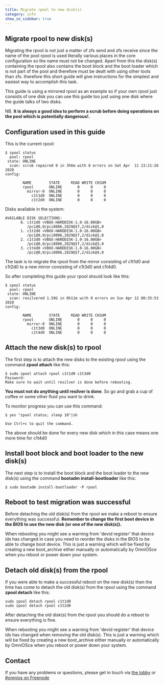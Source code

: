 ```yaml
---
title: Migrate rpool to new disk(s)
category: info
show_in_sidebar: true
---
```


## Migrate rpool to new disk(s)

Migrating the rpool is not just a matter of zfs send and zfs receive since the name of the pool rpool is used literally various places in the core configuration so the name must not be changed. Apart from this the disk(s) containing the rpool also contains the boot block and the boot loader which is not part of the pool and therefore must be dealt with using other tools than zfs. therefore this short guide will give instructions for the simplest and easiest way to accomplish this task.

This guide is using a mirrored rpool as an example so if your own rpool just consists of one disk you can use this guide too just using one disk where the guide talks of two disks.

NB. **It is always a good idea to perform a scrub before doing operations on the pool which is potentially dangerous!.**

## Configuration used in this guide

This is the current rpool:

``` terminal
$ zpool status
  pool: rpool
 state: ONLINE
  scan: scrub repaired 0 in 3h6m with 0 errors on Sat Apr  11 23:21:26 2020
config:

        NAME        STATE     READ WRITE CKSUM
        rpool       ONLINE       0     0     0
          mirror-0  ONLINE       0     0     0
            c1t1d0  ONLINE       0     0     0
            c1t2d0  ONLINE       0     0     0

```

Disks available in the system:

```terminal
AVAILABLE DISK SELECTIONS:
       0. c1t1d0 <VBOX-HARDDISK-1.0-16.00GB>
          /pci@0,0/pci8086,2829@1f,2/disk@1,0
       1. c1t2d0 <VBOX-HARDDISK-1.0-16.00GB>
          /pci@0,0/pci8086,2829@1f,2/disk@2,0
       2. c1t3d0 <VBOX-HARDDISK-1.0-16.00GB>
          /pci@0,0/pci8086,2829@1f,2/disk@3,0
       3. c1t4d0 <VBOX-HARDDISK-1.0-16.00GB>
          /pci@0,0/pci8086,2829@1f,2/disk@4,0

```

The task is to migrate the rpool from the mirror consisting of c1t1d0 and c1t2d0 to a new mirror consisting of c1t3d0 and c1t4d0.

So after completing this guide your rpool should look like this:

``` terminal
$ zpool status
  pool: rpool
 state: ONLINE
  scan: resilvered 1.59G in 0h11m with 0 errors on Sun Apr 12 00:35:53 2020
config:

        NAME        STATE     READ WRITE CKSUM
        rpool       ONLINE       0     0     0
          mirror-0  ONLINE       0     0     0
            c1t3d0  ONLINE       0     0     0
            c1t4d0  ONLINE       0     0     0

```

## Attach the new disk(s) to rpool

The first step is to attach the new disks to the existing rpool using the command **zpool attach** like this:

``` terminal
$ sudo zpool attach rpool c1t1d0 c1t3d0
Password: 
Make sure to wait until resilver is done before rebooting.
```

**You must not do anything until resilver is done**. So go and grab a cup of coffee or some other fluid you want to drink.

To monitor progress you can use this command:

``` terminal
$ yes "zpool status; sleep 10"|sh

Use Ctrl+c to quit the command.
```

The above should be done for every new disk which in this case means one more time for c1t4d0

## Install boot block and boot loader to the new disk(s)

The next step is to install the boot block and the boot loader to the new disk(s) using the command **bootadm install-bootloader** like this:

``` terminal
$ sudo bootadm install-bootloader -P rpool
```

## Reboot to test migration was successful

Before detaching the old disk(s) from the rpool we make a reboot to ensure everything was successful. **Remember to change the first boot device in the BIOS to use the new disk (or one of the new disk(s)).**

When rebooting you might see a warning from 'devid register' that device ids has changed in case you need to reorder the disks in the BIOS to be able to change boot device. This is just a warning which will be fixed by creating a new boot_archive either manually or automatically by OmniOSce when you reboot or power down your system.

## Detach old disk(s) from the rpool

If you were able to make a successful reboot on the new disk(s) then the time has come to detach the old disk(s) from the rpool using the command **zpool detach** like this:

``` terminal
sudo zpool detach rpool c1t1d0
sudo zpool detach rpool c1t2d0
```

After detaching the old disk(s) from the rpool you should do a reboot to ensure everything is fine.

When rebooting you might see a warning from 'devid register' that device ids has changed when removing the old disk(s). This is just a warning which will be fixed by creating a new boot_archive either manually or automatically by OmniOSce when you reboot or power down your system.

## Contact

If you have any problems or questions, please get in touch via
[the lobby](https://gitter.im/omniosorg/Lobby) or
[#omnios on Freenode](http://webchat.freenode.net?randomnick=1&channels=%23omnios&uio=d4)

